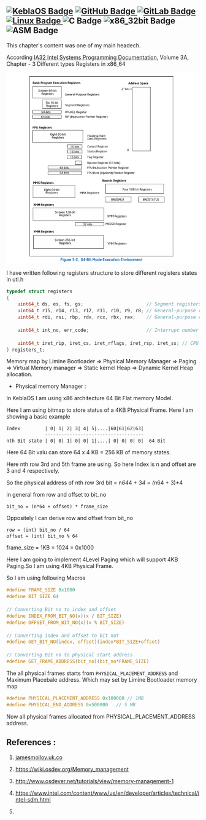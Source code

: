 [![KeblaOS Badge](https://img.shields.io/badge/Kebla-OS-maker?labelColor=red&color=blue)](https://gitlab.com/baponkar/kebla-os)
[![GitHub Badge](https://img.shields.io/badge/Fork-Me-maker?logo=GitHub&logoColor=Blue&labelColor=white&color=blue)
](https://github.com/baponkar/KeblaOS)
[![GitLab Badge](https://img.shields.io/badge/Fork-Me-maker?logo=GitLab&logoColor=Blue&labelColor=white&color=blue)
](https://gitlab.com/baponkar/KeblaOS)
[![Linux Badge](https://img.shields.io/badge/-Linux-maker?logo=linux&logoColor=black&logoSize=auto&labelColor=white&color=blue)
](https://kernel.com)
![C Badge](https://img.shields.io/badge/C-Language-maker?logo=c&logoColor=black&labelColor=white&color=blue)
![x86_32bit Badge](https://img.shields.io/badge/x86-32bit-maker?logo=intel&labelColor=white&color=blue)
![ASM Badge](https://img.shields.io/badge/ASM-Language-maker?logo=assembly&labelColor=white&color=blue)
--------------------------------------------------------------------------------------------------------------------

This chapter's content was one of my main headech.

According [IA32 Intel Systems Programming Documentation](./pdf-docs/325462-sdm-vol-1-2abcd-3abcd-4.pdf), Volume 3A, Chapter - 3 Different types Registers in x86_64 

![registers_info](./images/registers_info.png)

I have written following registers structure to store different registers states in utl.h

```c
typedef struct registers
{
    uint64_t ds, es, fs, gs;                       // Segment registers 
    uint64_t r15, r14, r13, r12, r11, r10, r9, r8; // General-purpose registers
    uint64_t rdi, rsi, rbp, rdx, rcx, rbx, rax;    // General-purpose registers

    uint64_t int_no, err_code;                     // Interrupt number and error code

    uint64_t iret_rip, iret_cs, iret_rflags, iret_rsp, iret_ss; // CPU state
} registers_t; 
```

Memory map by Limine Bootloader => Physical Memory Manager => Paging => Virtual Memory manager => Static kernel Heap => Dynamic Kernel Heap allocation.

* Physical memory Manager :

In KeblaOS I am using x86 architecture 64 Bit Flat memory Model.

Here I am using bitmap to store status of a 4KB Physical Frame. Here I am showing a basic example

```
Index         | 0| 1| 2| 3| 4| 5|....|60|61|62|63|
              ------------------------------------
nth Bit state | 0| 0| 1| 0| 0| 1|....| 0| 0| 0| 0|  64 Bit
```

Here 64 Bit valu can store 64 x 4 KB = 256 KB of memory states.

Here nth row 3rd and 5th frame are using. So here Index is n and offset are 3 and 4 respectively.

So the physical address of nth row 3rd bit = n*64*4 + 3*4 = (n*64 + 3)*4

in general from row and offset to bit_no
```
bit_no = (n*64 + offset) * frame_size
```

Oppositely I can derive row and offset from bit_no
```
row = (int) bit_no / 64
offset = (int) bit_no % 64
```


frame_size = 1KB = 1024 = 0x1000

Here I am going to implement 4Level Paging which will support 4KB Paging.So I am using 4KB Physical Frame.

So I am using following Macros

```c
#define FRAME_SIZE 0x1000
#define BIT_SIZE 64

// Converting Bit no to index and offset
#define INDEX_FROM_BIT_NO(x)(x / BIT_SIZE)
#define OFFSET_FROM_BIT_NO(x)(x % BIT_SIZE)

// Converting index and offset to bit not
#define GET_BIT_NO(index, offset)(index*BIT_SIZE+offset)

// Converting Bit no to physical start address
#define GET_FRAME_ADDRESS(bit_no)(bit_no*FRAME_SIZE)

```

The all physical frames starts from `PHYSICAL_PLACEMENT_ADDRESS` and Maximum Placebale address. Which may set by Limine Bootloader memory map

```c
#define PHYSICAL_PLACEMENT_ADDRESS 0x100000 // 1MB
#define PHYSICAL_END_ADDRESS 0x500000   // 5 MB
```
Now all physical frames allocated from PHYSICAL_PLACEMENT_ADDRESS address.






## References :

1. [jamesmolloy.uk.co](https://web.archive.org/web/20160326064341/http://jamesmolloy.co.uk/tutorial_html/3.-The%20Screen.html)

2. https://wiki.osdev.org/Memory_management

3. http://www.osdever.net/tutorials/view/memory-management-1

4. https://www.intel.com/content/www/us/en/developer/articles/technical/intel-sdm.html

5. 